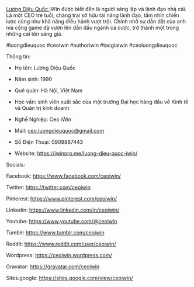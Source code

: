 <a href="https://iwinpro.me/luong-dieu-quoc-iwin/">Lương Diệu Quốc </a> iWin được biết đến là người sáng lập và lãnh đạo nhà cái. Là một CEO trẻ tuổi, chàng trai sở hữu tài năng lãnh đạo, tầm nhìn chiến lược cũng như khả năng điều hành vượt trội. Chính nhờ sự dẫn dắt của anh mà cổng game đã vươn lên dẫn đầu ngành cá cược, trở thành một trong những cái tên sáng giá.

#luongdieuquoc #ceoiwin #authoriwin #tacgiaiwin #ceoluongdieuquoc

Thông tin:

- Họ tên: Lương Diệu Quốc

- Năm sinh: 1990

- Quê quán: Hà Nội, Việt Nam

- Học vấn: sinh viên xuất sắc của một trường Đại học hàng đầu về Kinh tế và Quản trị kinh doanh

- Nghề Nghiệp: Ceo iWin

- Mail: ceo.luongdieuquoc@gmail.com

- Số Điện Thoại: 0909887443

- Website: <a href="https://iwinpro.me/luong-dieu-quoc-iwin/">https://iwinpro.me/luong-dieu-quoc-iwin/</a> 


Socials:

Facebook: <a href="https://www.facebook.com/ceoiwin/">https://www.facebook.com/ceoiwin/</a>

Twitter: <a href="https://twitter.com/ceoiwin">https://twitter.com/ceoiwin</a>

Pinterest: <a href="https://www.pinterest.com/ceoiwin/">https://www.pinterest.com/ceoiwin/</a>

Linkedin: <a href="https://www.linkedin.com/in/ceoiwin/">https://www.linkedin.com/in/ceoiwin/</a>

Youtube: <a href="https://www.youtube.com/@ceoiwin">https://www.youtube.com/@ceoiwin</a>

Tumblr: <a href="https://www.tumblr.com/ceoiwin">https://www.tumblr.com/ceoiwin</a>

Reddit: <a href="https://www.reddit.com/user/ceoiwin/">https://www.reddit.com/user/ceoiwin/</a>

Wordpress: <a href="https://ceoiwin.wordpress.com/">https://ceoiwin.wordpress.com/</a>

Gravatar: <a href="https://gravatar.com/ceoiwin">https://gravatar.com/ceoiwin</a>

Sites.google: <a href="https://sites.google.com/view/ceoiwin/">https://sites.google.com/view/ceoiwin/</a>